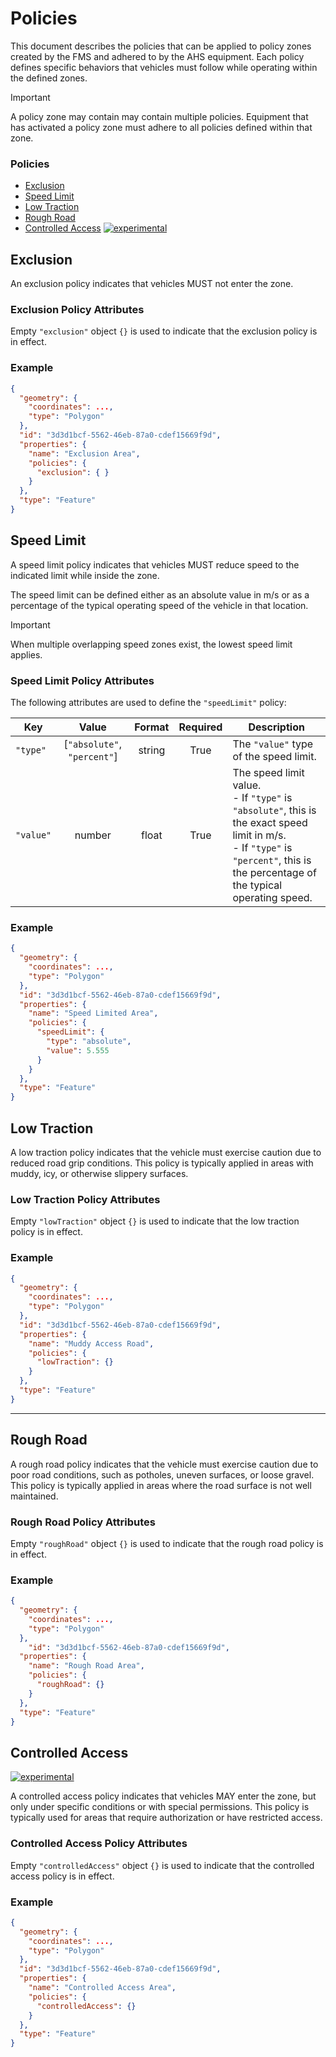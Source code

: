 # Policies

This document describes the policies that can be applied to policy zones created by the FMS and adhered to by the AHS equipment. Each policy defines specific behaviors that vehicles must follow while operating within the defined zones.

> [!IMPORTANT]
> A policy zone may contain may contain multiple policies. Equipment that has activated a policy zone must adhere to all policies defined within that zone.

### Policies
- [Exclusion](#exclusion)
- [Speed Limit](#speed-limit)
- [Low Traction](#low-traction)
- [Rough Road](#rough-road)
- [Controlled Access](#controlled-access) [![experimental](http://badges.github.io/stability-badges/dist/experimental.svg)](http://github.com/badges/stability-badges)


## Exclusion
An exclusion policy indicates that vehicles MUST not enter the zone.

### Exclusion Policy Attributes
Empty `"exclusion"` object `{}` is used to indicate that the exclusion policy is in effect.

### Example
```json
{
  "geometry": {
    "coordinates": ...,
    "type": "Polygon"
  },
  "id": "3d3d1bcf-5562-46eb-87a0-cdef15669f9d",
  "properties": {
    "name": "Exclusion Area",
    "policies": {
      "exclusion": { }
    }
  },
  "type": "Feature"
}
```

## Speed Limit
A speed limit policy indicates that vehicles MUST reduce speed to the indicated limit while inside the zone.

The speed limit can be defined either as an absolute value in m/s or as a percentage of the typical operating speed of the vehicle in that location.

> [!IMPORTANT]
> When multiple overlapping speed zones exist, the lowest speed limit applies.

### Speed Limit Policy Attributes
The following attributes are used to define the `"speedLimit"` policy:

| Key | Value | Format | Required | Description |
| --- |:---:|:---:|:---:| --- |
| `"type"` | [`"absolute"`, `"percent"`] | string | True | The `"value"` type of the speed limit. |
| `"value"` | number | float | True | The speed limit value. <br/> - If `"type"` is `"absolute"`, this is the exact speed limit in m/s. <br/> - If `"type"` is `"percent"`, this is the percentage of the typical operating speed. |

### Example 
```json
{
  "geometry": {
    "coordinates": ...,
    "type": "Polygon"
  },
  "id": "3d3d1bcf-5562-46eb-87a0-cdef15669f9d",
  "properties": {
    "name": "Speed Limited Area",
    "policies": {
      "speedLimit": {
        "type": "absolute",
        "value": 5.555
      }
    }
  },
  "type": "Feature"
}
```

## Low Traction
A low traction policy indicates that the vehicle must exercise caution due to reduced road grip conditions. This policy is typically applied in areas with muddy, icy, or otherwise slippery surfaces.

### Low Traction Policy Attributes
Empty `"lowTraction"` object `{}` is used to indicate that the low traction policy is in effect.

### Example
```json
{
  "geometry": {
    "coordinates": ...,
    "type": "Polygon"
  },
  "id": "3d3d1bcf-5562-46eb-87a0-cdef15669f9d",
  "properties": {
    "name": "Muddy Access Road",
    "policies": {
      "lowTraction": {}
    }
  },
  "type": "Feature"
}
```
---

## Rough Road
A rough road policy indicates that the vehicle must exercise caution due to poor road conditions, such as potholes, uneven surfaces, or loose gravel. This policy is typically applied in areas where the road surface is not well maintained.

### Rough Road Policy Attributes
Empty `"roughRoad"` object `{}` is used to indicate that the rough road policy is in effect.

### Example
```json
{
  "geometry": {
    "coordinates": ...,
    "type": "Polygon"
  },
	"id": "3d3d1bcf-5562-46eb-87a0-cdef15669f9d",
  "properties": {
    "name": "Rough Road Area",
    "policies": {
      "roughRoad": {}
    }
  },
  "type": "Feature"
}
```

## Controlled Access

[![experimental](http://badges.github.io/stability-badges/dist/experimental.svg)](http://github.com/badges/stability-badges)

A controlled access policy indicates that vehicles MAY enter the zone, but only under specific conditions or with special permissions. This policy is typically used for areas that require authorization or have restricted access.

### Controlled Access Policy Attributes
Empty `"controlledAccess"` object `{}` is used to indicate that the controlled access policy is in effect.

### Example
```json
{
  "geometry": {
    "coordinates": ...,
    "type": "Polygon"
  },
  "id": "3d3d1bcf-5562-46eb-87a0-cdef15669f9d",
  "properties": {
    "name": "Controlled Access Area",
    "policies": {
      "controlledAccess": {}
    }
  },
  "type": "Feature"
}
```
